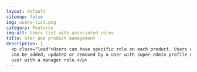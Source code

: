 ```yaml
---
layout: default
sitemap: false
img: users-list.png
category: Features
img-alt: Users list with associated roles
title: User and product management
description: |
  <p class="lead">Users can have specific role on each product. Users and roles
  can be added, updated or removed by a user with super-admin profile or a 
  user with a manager role.</p>
---
```

